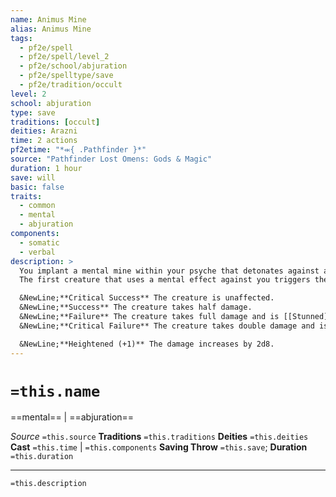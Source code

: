 ```yaml
---
name: Animus Mine
alias: Animus Mine
tags:
  - pf2e/spell
  - pf2e/spell/level_2
  - pf2e/school/abjuration
  - pf2e/spelltype/save
  - pf2e/tradition/occult
level: 2
school: abjuration
type: save
traditions: [occult]
deities: Arazni
time: 2 actions
pf2etime: "*⬺{ .Pathfinder }*"
source: "Pathfinder Lost Omens: Gods & Magic"
duration: 1 hour
save: will
basic: false
traits:
  - common
  - mental
  - abjuration
components:
  - somatic
  - verbal
description: >
  You implant a mental mine within your psyche that detonates against anyone attempting to manipulate your thoughts. You can use a single action, which has the concentrate trait, to suppress the effects of the mine for 1 round to allow someone to safely use a mental effect on you. You can Dismiss the spell.
  The first creature that uses a mental effect against you triggers the animus mine, causing the spell to end. The animus mine deals 4d8 mental damage to the triggering creature, which must attempt a Will save. This spell should only the deal the mental damage on magical mental effects that send their magic into your mind, not if a creature tries to do something mundane like talk to you.

  &NewLine;**Critical Success** The creature is unaffected.
  &NewLine;**Success** The creature takes half damage.
  &NewLine;**Failure** The creature takes full damage and is [[Stunned]] 1.
  &NewLine;**Critical Failure** The creature takes double damage and is [[Stunned]] 1. You are unaffected by the triggering mental effect.

  &NewLine;**Heightened (+1)** The damage increases by 2d8.
---
```

# `=this.name`
==mental== | ==abjuration==

*Source* `=this.source`
**Traditions** `=this.traditions`
**Deities** `=this.deities`
**Cast** `=this.time` | `=this.components`
**Saving Throw** `=this.save`; **Duration** `=this.duration`

***
`=this.description`